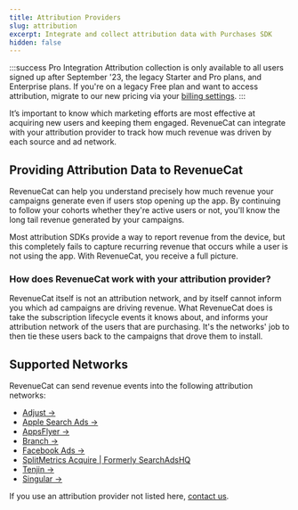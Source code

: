 ```yaml
---
title: Attribution Providers
slug: attribution
excerpt: Integrate and collect attribution data with Purchases SDK
hidden: false
---
```


:::success Pro Integration
Attribution collection is only available to all users signed up after September '23, the legacy Starter and Pro plans, and Enterprise plans. If you're on a legacy Free plan and want to access attribution, migrate to our new pricing via your [billing settings](https://app.revenuecat.com/settings/billing).
:::

It’s important to know which marketing efforts are most effective at acquiring new users and keeping them engaged. RevenueCat can integrate with your attribution provider to track how much revenue was driven by each source and ad network.

## Providing Attribution Data to RevenueCat

RevenueCat can help you understand precisely how much revenue your campaigns generate even if users stop opening up the app. By continuing to follow your cohorts whether they're active users or not, you'll know the long tail revenue generated by your campaigns.

Most attribution SDKs provide a way to report revenue from the device, but this completely fails to capture recurring revenue that occurs while a user is not using the app. With RevenueCat, you receive a full picture.

### How does RevenueCat work with your attribution provider?

RevenueCat itself is not an attribution network, and by itself cannot inform you which ad campaigns are driving revenue. What RevenueCat does is take the subscription lifecycle events it knows about, and informs your attribution network of the users that are purchasing. It's the networks' job to then tie these users back to the campaigns that drove them to install.

## Supported Networks

RevenueCat can send revenue events into the following attribution networks:

- [Adjust →](/integrations/attribution/adjust)
- [Apple Search Ads →](/integrations/attribution/apple-search-ads)
- [AppsFlyer →](/integrations/attribution/appsflyer)
- [Branch →](/integrations/attribution/branch)
- [Facebook Ads →](/integrations/attribution/facebook-ads)
- [SplitMetrics Acquire | Formerly SearchAdsHQ](/integrations/attribution/splitmetrics-acquire)
- [Tenjin →](/integrations/attribution/tenjin)
- [Singular →](/integrations/attribution/singular)

If you use an attribution provider not listed here, [contact us](https://www.revenuecat.com/contact).
